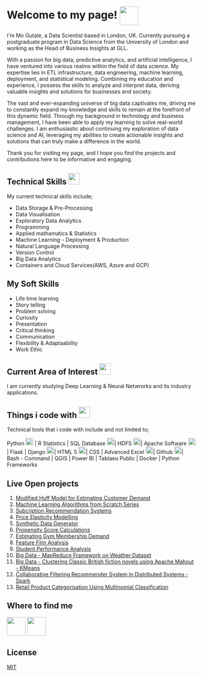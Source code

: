 <div>
  <h1>Welcome to my page! <img src="https://raw.githubusercontent.com/iampavangandhi/iampavangandhi/master/gifs/Hi.gif" width="50px" style="vertical-align: middle"></h1>
  <p>I'm Mo Gutale, a Data Scientist based in London, UK. Currently pursuing a postgraduate program in Data Science from the University of London and working as the Head of Business Insights at GLL.</p>
  <p>With a passion for big data, predictive analytics, and artificial intelligence, I have ventured into various realms within the field of data science. My expertise lies in ETL infrastructure, data engineering, machine learning, deployment, and statistical modeling. Combining my education and experience, I possess the skills to analyze and interpret data, deriving valuable insights and solutions for businesses and society.</p>
  <p>The vast and ever-expanding universe of big data captivates me, driving me to constantly expand my knowledge and skills to remain at the forefront of this dynamic field. Through my background in technology and business management, I have been able to apply my learning to solve real-world challenges. I am enthusiastic about continuing my exploration of data science and AI, leveraging my abilities to create actionable insights and solutions that can truly make a difference in the world.</p>
  <p>Thank you for visiting my page, and I hope you find the projects and contributions here to be informative and engaging.</p>
</div>

## Technical Skills <img src="https://emojis.slackmojis.com/emojis/images/1570639173/6641/technically_goodnews.png?1570639173" width="30px">

My current technical skills include;

* Data Storage & Pre-Processing   
* Data Visualisation 
* Exploratory Data Analytics 
* Programming
* Applied mathamatics & Statistics 
* Machine Learning - Deployment & Production
* Natural Language Processing
* Version Control 
* Big Data Analytics 
* Containers and Cloud Services(AWS, Azure and GCP)

## My Soft Skills 

- Life time learning 
- Story telling 
- Problem solving 
- Curiosity 
- Presentation 
- Critical thinking 
- Communication 
- Flexibility & Adaptaability 
- Work Ethic 

## Current Area of Interest <img src="https://emojis.slackmojis.com/emojis/images/1620902782/38802/interested.gif?1620902782" width="30px">
I am currently studying Deep Learning & Neural Netwrorks and its industry applications. 

## Things i code with <img src="https://emojis.slackmojis.com/emojis/images/1549317933/5264/coding.gif?1549317933" width="30px">

Technical tools that i code with include and not limited to;

Python <img src="https://emojis.slackmojis.com/emojis/images/1450319444/32/python.png?1450319444" width="20px"> | 
R Statistics | 
SQL Database <img src="https://emojis.slackmojis.com/emojis/images/1533733488/4439/mysql.png?1533733488" width="20px">| 
HDFS <img src="https://emojis.slackmojis.com/emojis/images/1542633924/4987/hadoop.png?1542633924" width="20px">| 
Apache Software <img src="https://emojis.slackmojis.com/emojis/images/1489318167/1852/apache_spark.png?1489318167" width="20px">| 
Flask |
Django <img src="https://emojis.slackmojis.com/emojis/images/1483054030/1541/django.png?1483054030" width="20px">| 
HTML 5 <img src="https://emojis.slackmojis.com/emojis/images/1470343792/719/html5.png?1470343792" width="20px">|
CSS |
Advanced Excel <img src="https://emojis.slackmojis.com/emojis/images/1519341850/3577/excel.png?1519341850" width="20px">| 
Github <img src="https://emojis.slackmojis.com/emojis/images/1587484871/8712/github.png?1587484871" width="20px">|
Bash - Command |
QGIS | Power BI | Tablaeu Public |
Docker | Python Frameworks 

## Live Open projects

1. <a href="https://github.com/mgutale/Modified-Huff-Model-for-Estimating-Demand.git">Modified Huff Model for Estimating Customer Demand</a>
2. <a href="https://github.com/mgutale/Machine-Learning-Algorithms.git">Machine Learning Algorithms from Scratch Series</a>
3. <a href="https://github.com/mgutale/Subcription-Recommendation-Systems.git">Subcription Recommendation Systems</a>
4. <a href="https://github.com/mgutale/Price-Elasticity-Modelling.git"> Price Elasticity Modelling </a>
5. <a href="https://github.com/mgutale/Synthetic_data.git">Synthetic Data Generator</a>
6. <a href="https://github.com/mgutale/Propensity_Score_Calculation.git">Propensity Score Calculations</a>
7. <a href="https://github.com/mgutale/estimating_membeship_demand.git">Estimating Gym Membership Demand</a>
8. <a href="https://github.com/mgutale/Feature-Film-Analysis">Feature Film Analysis</a>
9. <a href="https://github.com/mgutale/Student-Performance-Exploratory-Data-Analysis">Student Performance Analysis</a>
10. <a href="https://github.com/mgutale/MapReduce.git"> Big Data - MapReduce Framework on Weather Dataset </a>
11. <a href="https://github.com/mgutale/Cluster-Analysis---British-Novels.git"> Big Data - Clustering Classic British fiction novels using Apache Mahout - KMeans </a> 
12. <a href="https://github.com/mgutale/Collaborative-Filtering.git"> Collaborative Filtering Recommender System in Distributed Systems - Spark </a> 
13. <a href="https://github.com/mgutale/Product-Categorisation.git"> Retail Product Categorisation Using Multinomial Classification </a>

## Where to find me
[<img src="https://emojis.slackmojis.com/emojis/images/1450733056/231/twitter.png?1450733056" width="50" height = "50"/>](https://twitter.com/mgutale)   [<img src="https://emojis.slackmojis.com/emojis/images/1470343326/711/linkedin.png?1470343326" width="50" height = "50"/>](https://uk.linkedin.com/in/mgutale)

## License
[MIT](https://choosealicense.com/licenses/mit/)
